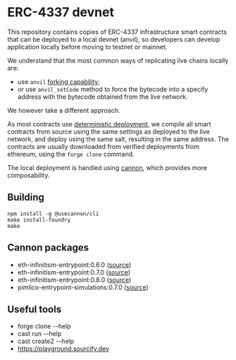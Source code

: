 # ERC-4337 devnet

This repository contains copies of ERC-4337 infrastructure smart contracts that can be deployed to a local devnet (anvil), so developers can develop application locally before moving to testnet or mainnet.

We understand that the most common ways of replicating live chains locally are:

- use `anvil` [forking capability](https://book.getfoundry.sh/guides/forking-mainnet-with-cast-anvil);
- or use `anvil_setCode` method to force the bytecode into a specify address with the bytecode obtained from the live network.

We however take a different approach.

As most contracts use [deterministic deployment](https://book.getfoundry.sh/guides/deterministic-deployments-using-create2), we compile all smart contracts from source using the same settings as deployed to the live network, and deploy using the same salt, resulting in the same address.
The contracts are usually downloaded from verified deployments from ethereum, using the `forge clone` command.

The local deployment is handled using [cannon](https://usecannon.com), which provides more composability.

## Building

```shell
npm install -g @usecannon/cli
make install-foundry
make
```

## Cannon packages

- eth-infinitism-entrypoint:0.6.0 ([source](https://github.com/eth-infinitism/account-abstraction/releases/tag/v0.6.0))
- eth-infinitism-entrypoint:0.7.0 ([source](https://github.com/eth-infinitism/account-abstraction/releases/tag/v0.7.0))
- eth-infinitism-entrypoint:0.8.0 ([source](https://github.com/eth-infinitism/account-abstraction/releases/tag/v0.8.0))
- pimlico-entrypoint-simulations:0.7.0 ([source](https://github.com/pimlicolabs/contracts))

## Useful tools

- forge clone --help
- cast run --help
- cast create2 --help
- https://playground.sourcify.dev
